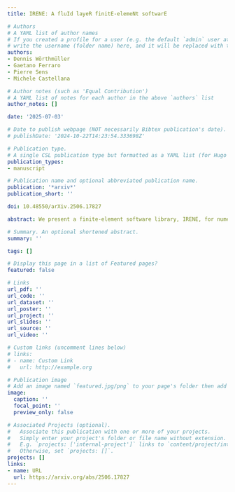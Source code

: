 ```yaml
---
title: IRENE: A fluId layeR finitE-elemeNt softwarE

# Authors
# A YAML list of author names
# If you created a profile for a user (e.g. the default `admin` user at `content/authors/admin/`), 
# write the username (folder name) here, and it will be replaced with their full name and linked to their profile.
authors:
- Dennis Wörthmüller
- Gaetano Ferraro
- Pierre Sens
- Michele Castellana

# Author notes (such as 'Equal Contribution')
# A YAML list of notes for each author in the above `authors` list
author_notes: []

date: '2025-07-03'

# Date to publish webpage (NOT necessarily Bibtex publication's date).
# publishDate: '2024-10-22T14:23:54.333698Z'

# Publication type.
# A single CSL publication type but formatted as a YAML list (for Hugo requirements).
publication_types:
- manuscript

# Publication name and optional abbreviated publication name.
publication: '*arxiv*'
publication_short: ''

doi: 10.48550/arXiv.2506.17827

abstract: We present a finite-element software library, IRENE, for numerically solving the steady state and dynamics of a two-dimensional viscous fluid layer embedded in three-dimensional space, on multiple physical scales. The library is designed to handle a wide range of physical regimes -- both low-Reynolds-number and turbulent ones -- and geometries, capturing the coupling between in-plane flows, out-of-plane deformations, surface tension, and elastic response. In addition, the software can treat complex geometries, including those with intra-layer obstacles or arbitrary layer boundaries. We validate IRENE against known analytical and numerical results and demonstrate its capabilities through examples relevant to biological membranes and macroscopic air flows.

# Summary. An optional shortened abstract.
summary: ''

tags: []

# Display this page in a list of Featured pages?
featured: false

# Links
url_pdf: ''
url_code: ''
url_dataset: ''
url_poster: ''
url_project: ''
url_slides: ''
url_source: ''
url_video: ''

# Custom links (uncomment lines below)
# links:
# - name: Custom Link
#   url: http://example.org

# Publication image
# Add an image named `featured.jpg/png` to your page's folder then add a caption below.
image:
  caption: ''
  focal_point: ''
  preview_only: false

# Associated Projects (optional).
#   Associate this publication with one or more of your projects.
#   Simply enter your project's folder or file name without extension.
#   E.g. `projects: ['internal-project']` links to `content/project/internal-project/index.md`.
#   Otherwise, set `projects: []`.
projects: []
links:
- name: URL
  url: https://arxiv.org/abs/2506.17827
---
```


